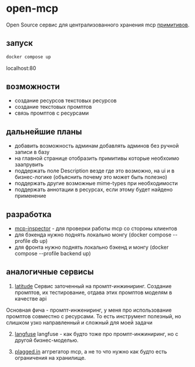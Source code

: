 # open-mcp

Open Source сервис для централизованного хранения mcp [примитивов](https://modelcontextprotocol.io/docs/learn/architecture#primitives).

## запуск

```bash
docker compose up
```
localhost:80

## возможности

- создание ресурсов текстовых ресурсов
- создание текстовых промптов
- связь промптов с ресурсами

## дальнейшие планы

- добавить возможность админам добавлять админов без ручной записи в базу
- на главной странице отобразить примитивы которые необхоимо заапрувить
- поддержать поле Description везде где это возможно, на ui и в бизнес-логике (объяснить почему это может быть полезно)
- поддержать другие возможные mime-types при необходимости
- поддержать аннотации в ресурсах, если этому будет найдено применение

## разработка

- [mcp-inspector](https://github.com/modelcontextprotocol/inspector) - для проверки работы mcp со стороны клиентов
- для бэкенда нужно поднять локально монгу (docker compose --profile db up)
- для фронта нужно поднять локально бэкенд и монгу (docker compose --profile backend up)


## аналогичные сервисы

1. [latitude](https://docs.latitude.so/guides/getting-started/introduction)
Сервис заточенный на промпт-инжиниринг. Создание промптов, их тестирование, отдава этих промптов моделям в качестве api

Основная фича - промпт-инжениринг, у меня про использование промптов совместно с ресурсами.
То есть инструмент полезный, но слишком узко направленный и сложный для моей задачи

2. [langfuse](https://langfuse.com/)
langfuse - как будто тоже про промпт-инжиниринг, но с другой бизнес-моделью.

3. [plagged.in](https://plagged.in/)
аггрегатор mcp, а не то что нужно как будто есть ограничения на хранилище.